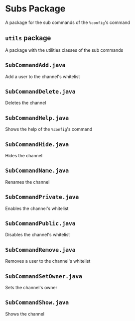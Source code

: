 # Subs Package
A package for the sub commands of the ``%config``'s command

## ``utils`` package
A package with the utilities classes of the sub commands

## ``SubCommandAdd.java``
Add a user to the channel's whitelist

## ``SubCommandDelete.java``
Deletes the channel

## ``SubCommandHelp.java``
Shows the help of the ``%config``'s command

## ``SubCommandHide.java``
Hides the channel

## ``SubCommandName.java``
Renames the channel

## ``SubCommandPrivate.java``
Enables the channel's whitelist

## ``SubCommandPublic.java``
Disables the channel's whitelist

## ``SubCommandRemove.java``
Removes a user to the channel's whitelist

## ``SubCommandSetOwner.java``
Sets the channel's owner

## ``SubCommandShow.java``
Shows the channel
